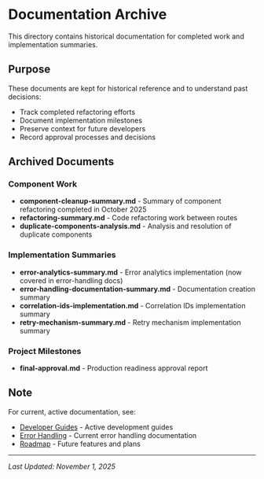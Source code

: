 # Documentation Archive

This directory contains historical documentation for completed work and implementation summaries.

## Purpose

These documents are kept for historical reference and to understand past decisions:

- Track completed refactoring efforts
- Document implementation milestones
- Preserve context for future developers
- Record approval processes and decisions

## Archived Documents

### Component Work

- **component-cleanup-summary.md** - Summary of component refactoring completed in October 2025
- **refactoring-summary.md** - Code refactoring work between routes
- **duplicate-components-analysis.md** - Analysis and resolution of duplicate components

### Implementation Summaries

- **error-analytics-summary.md** - Error analytics implementation (now covered in error-handling docs)
- **error-handling-documentation-summary.md** - Documentation creation summary
- **correlation-ids-implementation.md** - Correlation IDs implementation summary
- **retry-mechanism-summary.md** - Retry mechanism implementation summary

### Project Milestones

- **final-approval.md** - Production readiness approval report

## Note

For current, active documentation, see:

- [Developer Guides](../guides/) - Active development guides
- [Error Handling](../error-handling/) - Current error handling documentation
- [Roadmap](../roadmap/) - Future features and plans

---

_Last Updated: November 1, 2025_
